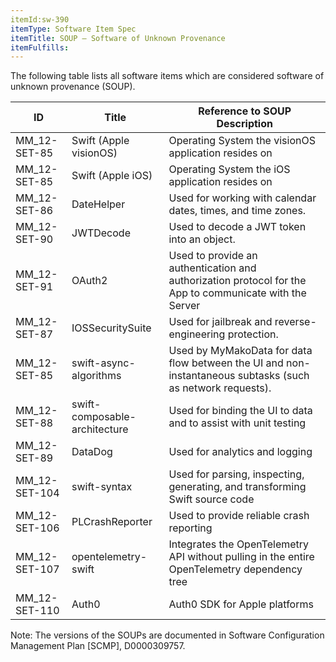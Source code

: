 ```yaml
---
itemId:sw-390
itemType: Software Item Spec
itemTitle: SOUP – Software of Unknown Provenance
itemFulfills: 
---
```

The following table lists all software items which are considered software of unknown provenance (SOUP).

| ID            |      Title     |      Reference to SOUP Description   |
|---------------|----------------|--------------------------------------|
| MM_12-SET-85  | Swift (Apple visionOS) | Operating System the visionOS application resides on |
| MM_12-SET-85  | Swift (Apple iOS)      | Operating System the iOS application resides on |
| MM_12-SET-86  | DateHelper             | Used for working with calendar dates, times, and time zones. |
| MM_12-SET-90  | JWTDecode              | Used to decode a JWT token into an object. |
| MM_12-SET-91  | OAuth2                 | Used to provide an authentication and authorization protocol for the App to communicate with the Server |
| MM_12-SET-87  | IOSSecuritySuite       | Used for jailbreak and reverse-engineering protection. |
| MM_12-SET-85  | swift-async-algorithms | Used by MyMakoData for data flow between the UI and non-instantaneous subtasks (such as network requests). |
| MM_12-SET-88  | swift-composable-architecture | Used for binding the UI to data and to assist with unit testing |
| MM_12-SET-89  | DataDog                | Used for analytics and logging | 
| MM_12-SET-104 | swift-syntax           | Used for parsing, inspecting, generating, and transforming Swift source code |
| MM_12-SET-106 | PLCrashReporter        | Used to provide reliable crash reporting |
| MM_12-SET-107 | opentelemetry-swift    | Integrates the OpenTelemetry API without pulling in the entire OpenTelemetry dependency tree |
| MM_12-SET-110 | Auth0                  | Auth0 SDK for Apple platforms |

Note: The versions of the SOUPs are documented in Software Configuration Management Plan [SCMP], D0000309757.